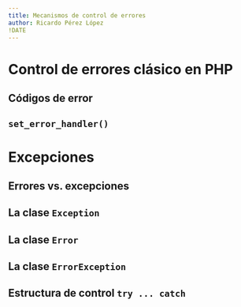 ```yaml
---
title: Mecanismos de control de errores
author: Ricardo Pérez López
!DATE
---
```


# Control de errores clásico en PHP

## Códigos de error

## `set_error_handler()`

# Excepciones

## Errores vs. excepciones

## La clase `Exception`

## La clase `Error`

## La clase `ErrorException`

## Estructura de control `try ... catch`

